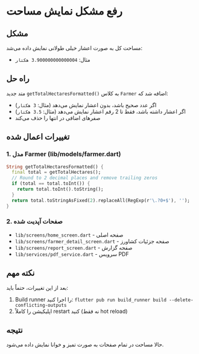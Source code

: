 # رفع مشکل نمایش مساحت

## مشکل
مساحت کل به صورت اعشار خیلی طولانی نمایش داده می‌شد:
- مثال: `3.900000000000004 هکتار`

## راه حل
متد جدید `getTotalHectaresFormatted()` به کلاس `Farmer` اضافه شد که:
- اگر عدد صحیح باشد، بدون اعشار نمایش می‌دهد (مثال: `3 هکتار`)
- اگر اعشار داشته باشد، فقط تا 2 رقم اعشار نمایش می‌دهد (مثال: `3.5 هکتار`)
- صفرهای اضافی در انتها را حذف می‌کند

## تغییرات اعمال شده

### 1. مدل Farmer (lib/models/farmer.dart)
```dart
String getTotalHectaresFormatted() {
  final total = getTotalHectares();
  // Round to 2 decimal places and remove trailing zeros
  if (total == total.toInt()) {
    return total.toInt().toString();
  }
  return total.toStringAsFixed(2).replaceAll(RegExp(r'\.?0+$'), '');
}
```

### 2. صفحات آپدیت شده
- `lib/screens/home_screen.dart` - صفحه اصلی
- `lib/screens/farmer_detail_screen.dart` - صفحه جزئیات کشاورز
- `lib/screens/report_screen.dart` - صفحه گزارش
- `lib/services/pdf_service.dart` - سرویس PDF

## نکته مهم
بعد از این تغییرات، حتماً باید:
1. Build runner را اجرا کنید: `flutter pub run build_runner build --delete-conflicting-outputs`
2. اپلیکیشن را کاملاً restart کنید (نه فقط hot reload)

## نتیجه
حالا مساحت در تمام صفحات به صورت تمیز و خوانا نمایش داده می‌شود.
